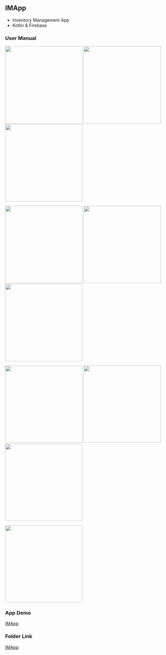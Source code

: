 ## IMApp
- Inventory Management App
- Kotlin & Firebase

### User Manual
<img src="https://user-images.githubusercontent.com/54095039/155470941-b1f3ae86-2698-48ab-b454-8cf9f7f4de9b.png" width="250"> <img src="https://user-images.githubusercontent.com/54095039/155470951-1abe6e40-7931-43b7-8baf-c656f126d602.png" width="250"> <img src="https://user-images.githubusercontent.com/54095039/155470954-fe6e4bb6-9fd2-4830-bf69-aa56a36dc617.png" width="250">

<img src="https://user-images.githubusercontent.com/54095039/155470959-f0d013cf-a01a-428d-8306-116af0bc7fd9.png" width="250"> <img src="https://user-images.githubusercontent.com/54095039/155470965-0c12726f-be96-416f-ab09-31319138cd7a.png" width="250"> <img src="https://user-images.githubusercontent.com/54095039/155470967-d5752fd3-8556-4cda-8eb1-bcdacde865e3.png" width="250">

<img src="https://user-images.githubusercontent.com/54095039/155470969-e7aaea48-9271-4d0a-9fb0-caff5ea12fe2.png" width="250"> <img src="https://user-images.githubusercontent.com/54095039/155470971-02b686d4-6894-4f59-a4de-37155cb87e58.png" width="250"> <img src="https://user-images.githubusercontent.com/54095039/155470976-fd8b61bf-efcc-4d32-af0c-46c7995d43f3.png" width="250"> 

<img src="https://user-images.githubusercontent.com/54095039/155470977-2469bad4-2123-4ac4-a683-83857210264d.png" width="250"> 

### App Demo
[IMApp](https://www.youtube.com/watch?v=0BSxKMRv76M)

### Folder Link
[IMApp](https://1drv.ms/u/s!ArphaggZ6qVVlhsCUu60RJpqvRWW?e=ny6AR2)

